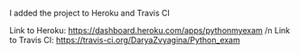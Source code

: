 
I added the project to Heroku and Travis CI

Link to Heroku: https://dashboard.heroku.com/apps/pythonmyexam /n
Link to Travis CI: https://travis-ci.org/DaryaZvyagina/Python_exam
